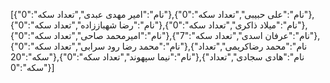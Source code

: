 [{"نام":"امیر مهدی عبدی","تعداد سکه":"0"},{"نام":"علی حبیبی","تعداد سکه":"0"},{"نام":"رضا شهباززاده","تعداد سکه":"0"},{"نام":"میلاد ذاکری","تعداد سکه":"0"},{"نام":"امیرمحمد صاحی","تعداد سکه":"0"},{"نام":"عرفان اسدی","تعداد سکه":"7"},{"نام":"محمد رضا رود سرابی","تعداد سکه":"0"},{"نام":"محمد رضاکریمی","تعداد سکه":"20"},{"نام":"نیما سپهوند","تعداد سکه":"0"},{"نام":"هادی سجادی","تعداد سکه":"0"}]